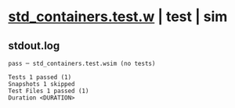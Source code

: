 # [std_containers.test.w](../../../../../tests/valid/std_containers.test.w) | test | sim

## stdout.log
```log
pass ─ std_containers.test.wsim (no tests)

Tests 1 passed (1)
Snapshots 1 skipped
Test Files 1 passed (1)
Duration <DURATION>
```

